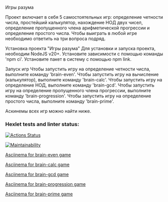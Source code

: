 Игры разума

Проект включает в себя 5 самостоятельных игр: определение четности числа, простейший калькулятор, нахождение НОД двух чисел, определение пропущенного члена арифметической прогрессии и определение простого числа. Чтобы выиграть в любой игре необходимо ответить на три вопроса подряд.

Установка проекта "Игры разума"
Для установки и запуска проекта, необходим NodeJS v20+.
Установите зависимости с помощью команды 'npm ci'.
Установите пакет в систему с помощью npm link.

Запуск игр
Чтобы запустить игру на определение четности числа, выполните команду 'brain-even'.
Чтобы запустить игру на вычисление (калькулятор), выполните команду 'brain-calc'.
Чтобы запустить игру на определение НОД, выполните команду 'brain-gcd'.
Чтобы запустить игру на определение пропущенного члена прогрессии, выполните команду 'brain-progression'.
Чтобы запустить игру на определение простого числа, выполните команду 'brain-prime'.

Аскинемы всех игр можно найти ниже.

### Hexlet tests and linter status:
[![Actions Status](https://github.com/Naryzhnaia/qa-auto-engineer-javascript-project-44/actions/workflows/hexlet-check.yml/badge.svg)](https://github.com/Naryzhnaia/qa-auto-engineer-javascript-project-44/actions)

[![Maintainability](https://api.codeclimate.com/v1/badges/c38087b8153cd04532d1/maintainability)](https://codeclimate.com/github/Naryzhnaia/qa-auto-engineer-javascript-project-44/maintainability)

[Asciinema for brain-even game](https://asciinema.org/a/86ZdR1ip8BSSUwJuPh6CHjrrE)

[Asciinema for brain-calc game](https://asciinema.org/a/5M4z2gdp8k1a8M4U2PgHmv58d)

[Asciinema for brain-gcd game](https://asciinema.org/a/WxubN3sWDGkeAgIINr02XwKze)

[Asciinema for brain-progression game](https://asciinema.org/a/bvULHE4hATBeusYIxsTfJ5Mif)

[Asciinema for brain-prime game](https://asciinema.org/a/M8fWhdPHYugUuIk6zIV1K4gUa)